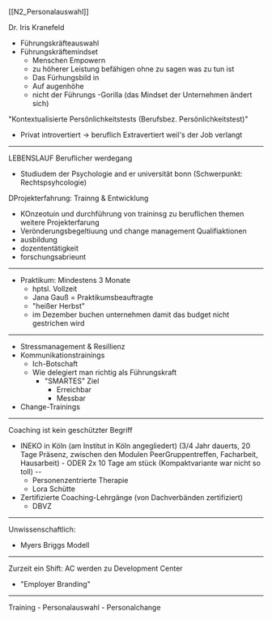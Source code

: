 [[N2_Personalauswahl]]

Dr. Iris Kranefeld

- Führungskräfteauswahl
- Führungskräftemindset
	- Menschen Empowern
	- zu höherer Leistung befähigen ohne zu sagen was zu tun ist
	- Das Fürhungsbild in 
	- Auf augenhöhe
	- nicht der Führungs -Gorilla (das Mindset der Unternehmen ändert sich)


"Kontextualisierte Persönlichkeitstests (Berufsbez. Persönlichkeitstest)"
- Privat introvertiert ->  beruflich Extravertiert weil's der Job verlangt

***

LEBENSLAUF 
Beruflicher werdegang
- Studiudem der Psychologie and er universität bonn (Schwerpunkt: Rechtspsyhcologie)


DProjekterfahrung: Trainng & Entwicklung
- KOnzeotuin und durchführung von traininsg zu beruflichen themen
weitere Projekterfarung
- Verönderungsbegeltiuung und change management
Qualifiaktionen
- ausbildung
- dozententätigkeit
- forschungsabrieunt

***


- Praktikum: Mindestens 3 Monate
	- hptsl. Vollzeit
	- Jana Gauß = Praktikumsbeauftragte
	- "heißer Herbst"
	- im Dezember buchen unternehmen damit das budget nicht gestrichen wird


***
- Stressmanagement & Resillienz
- Kommunikationstrainings
	- Ich-Botschaft
	- Wie delegiert man richtig als Führungskraft
		- "SMARTES" Ziel
			- Erreichbar
			- Messbar
- Change-Trainings


***

Coaching ist kein geschützter Begriff
- INEKO in Köln (am Institut in Köln angegliedert) (3/4 Jahr dauerts, 20 Tage Präsenz, zwischen den Modulen PeerGruppentreffen, Facharbeit, Hausarbeit) - ODER 2x 10 Tage am stück (Kompaktvariante war nicht so toll) -- 
	- Personenzentrierte Therapie
	- Lora Schütte
- Zertifizierte Coaching-Lehrgänge (von Dachverbänden zertifiziert)
	- DBVZ
***
Unwissenschaftlich: 
- Myers Briggs Modell
***

Zurzeit ein Shift: AC werden zu Development Center
- "Employer Branding"


***
Training - Personalauswahl - Personalchange
